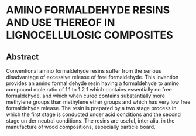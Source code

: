 # AMINO FORMALDEHYDE RESINS AND USE THEREOF IN LIGNOCELLULOSIC COMPOSITES

## Abstract
Conventional amino formaldehyde resins suffer from the serious disadvantage of excessive release of free formaldehyde. This invention provides an amino formal dehyde resin having a formaldehyde to amino compound mole ratio of 1.1 to 1.2 1 which contains essentially no free formaldehyde, and which when cured contains substantially more methylene groups than methylene ether groups and which has very low free formaldehyde release. The resin is prepared by a two stage process in which the first stage is conducted under acid conditions and the second stage un der neutral conditions. The resins are useful, inter alia, in the manufacture of wood compositions, especially particle board.